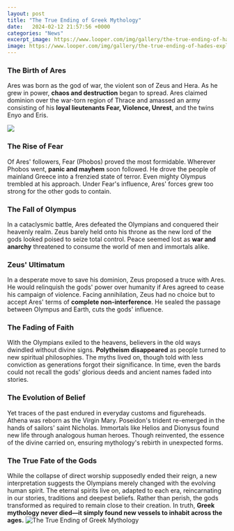 ```yaml
---
layout: post
title: "The True Ending of Greek Mythology"
date:   2024-02-12 21:57:56 +0000
categories: "News"
excerpt_image: https://www.looper.com/img/gallery/the-true-ending-of-hades-explained/l-intro-1611069033.jpg
image: https://www.looper.com/img/gallery/the-true-ending-of-hades-explained/l-intro-1611069033.jpg
---
```


### The Birth of Ares
Ares was born as the god of war, the violent son of Zeus and Hera. As he grew in power, **chaos and destruction** began to spread. Ares claimed dominion over the war-torn region of Thrace and amassed an army consisting of his **loyal lieutenants Fear, Violence, Unrest**, and the twins Enyo and Eris. 

![](https://www.nirvanicinsights.com/wp-content/uploads/2020/03/orpheus-mourning-eurydice-cropped.jpg)
### The Rise of Fear
Of Ares' followers, Fear (Phobos) proved the most formidable. Wherever Phobos went, **panic and mayhem** soon followed. He drove the people of mainland Greece into a frenzied state of terror. Even mighty Olympus trembled at his approach. Under Fear's influence, Ares' forces grew too strong for the other gods to contain.
### The Fall of Olympus
In a cataclysmic battle, Ares defeated the Olympians and conquered their heavenly realm. Zeus barely held onto his throne as the new lord of the gods looked poised to seize total control. Peace seemed lost as **war and anarchy** threatened to consume the world of men and immortals alike.
### Zeus' Ultimatum
In a desperate move to save his dominion, Zeus proposed a truce with Ares. He would relinquish the gods' power over humanity if Ares agreed to cease his campaign of violence. Facing annihilation, Zeus had no choice but to accept Ares' terms of **complete non-interference**. He sealed the passage between Olympus and Earth, cuts the gods' influence.
### The Fading of Faith  
With the Olympians exiled to the heavens, believers in the old ways dwindled without divine signs. **Polytheism disappeared** as people turned to new spiritual philosophies. The myths lived on, though told with less conviction as generations forgot their significance. In time, even the bards could not recall the gods' glorious deeds and ancient names faded into stories.
### The Evolution of Belief
Yet traces of the past endured in everyday customs and figureheads. Athena was reborn as the Virgin Mary. Poseidon's trident re-emerged in the hands of sailors' saint Nicholas. Immortals like Helios and Dionysus found new life through analogous human heroes. Though reinvented, the essence of the divine carried on, ensuring mythology's rebirth in unexpected forms.
### The True Fate of the Gods 
While the collapse of direct worship supposedly ended their reign, a new interpretation suggests the Olympians merely changed with the evolving human spirit. The eternal spirits live on, adapted to each era, reincarnating in our stories, traditions and deepest beliefs. Rather than perish, the gods transformed as required to remain close to their creation. In truth, **Greek mythology never died—it simply found new vessels to inhabit across the ages.**
 ![The True Ending of Greek Mythology](https://www.looper.com/img/gallery/the-true-ending-of-hades-explained/l-intro-1611069033.jpg)